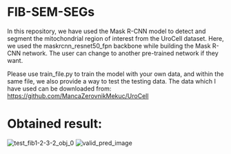 # FIB-SEM-SEGs
In this repository, we have used the Mask R-CNN model to detect and segment the mitochondrial region of interest from the UroCell dataset. Here, we used the maskrcnn_resnet50_fpn backbone while building the Mask R-CNN network. The user can change to another pre-trained network if they want.

Please use train_file.py to train the model with your own data, and within the same file, we also provide a way to test the testing data.
The data which I have used can be downloaded from: https://github.com/MancaZerovnikMekuc/UroCell

# Obtained result:

![test_fib1-2-3-2_obj_0](https://github.com/Yuvi-416/FIB-SEM-SEGs/assets/65744819/6e064ce0-7ef8-4fac-b9f9-9d2aa54fcb1c)
![valid_pred_image](https://github.com/Yuvi-416/FIB-SEM-SEGs/assets/65744819/8a85daac-f902-40a9-9abf-888490f9286c)
